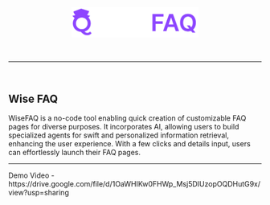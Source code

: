 
<p align="center">
    <img src="public/logo-dark.svg" alt="Logo" width="50%">
<p/>

<br/>
<hr/>
<br/>

<h2>Wise FAQ</h2>
WiseFAQ is a no-code tool enabling quick creation of customizable FAQ pages for diverse purposes. It incorporates AI, allowing users to build specialized agents for swift and personalized information retrieval, enhancing the user experience. With a few clicks and details input, users can effortlessly launch their FAQ pages.

<hr/>
Demo Video - https://drive.google.com/file/d/1OaWHIKw0FHWp_Msj5DIUzopOQDHutG9x/view?usp=sharing
